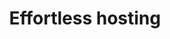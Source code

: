 ---
title: 'Effortless hosting'
description: 'Looking for a way to deploy your integration solution with ease? Give WSO2 Choreo a try! It effortlessly handles trivial hosting, any integrations, and even integrations as APIs. Simply write your code, connect your repository to WSO2 Choreo, and let it handle the rest.'
image: 'images/choreo-ipaas-image-v2.png'
url: 'https://wso2.com/choreo/ipaas/'
---